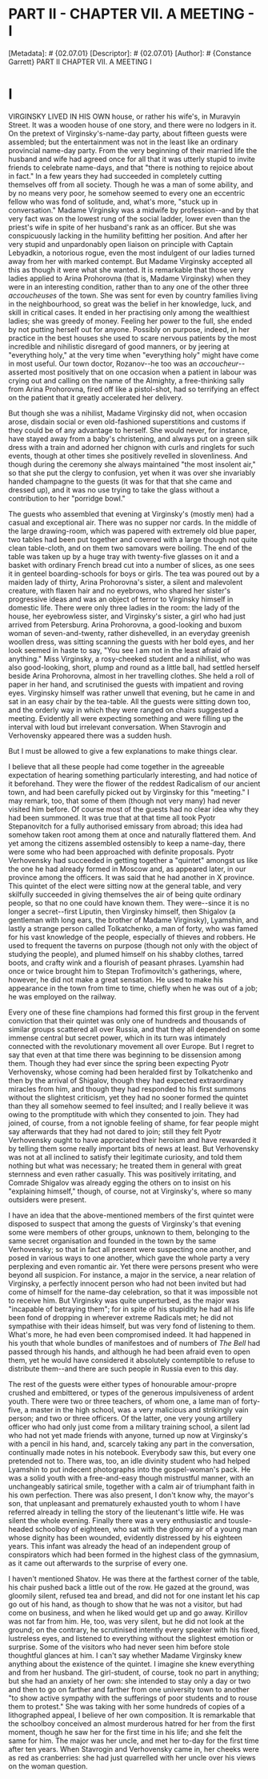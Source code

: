 # PART II - CHAPTER VII. A MEETING - I
[Metadata]: # {02.07.01}
[Descriptor]: # {02.07.01}
[Author]: # {Constance Garrett}
PART II
CHAPTER VII. A MEETING
I
# I
VIRGINSKY LIVED IN HIS OWN house, or rather his wife's, in Muravyin Street. It
was a wooden house of one story, and there were no lodgers in it. On the
pretext of Virginsky's-name-day party, about fifteen guests were assembled; but
the entertainment was not in the least like an ordinary provincial name-day
party. From the very beginning of their married life the husband and wife had
agreed once for all that it was utterly stupid to invite friends to celebrate
name-days, and that "there is nothing to rejoice about in fact." In a few years
they had succeeded in completely cutting themselves off from all society.
Though he was a man of some ability, and by no means very poor, he somehow
seemed to every one an eccentric fellow who was fond of solitude, and, what's
more, "stuck up in conversation." Madame Virginsky was a midwife by
profession--and by that very fact was on the lowest rung of the social ladder,
lower even than the priest's wife in spite of her husband's rank as an officer.
But she was conspicuously lacking in the humility befitting her position. And
after her very stupid and unpardonably open liaison on principle with Captain
Lebyadkin, a notorious rogue, even the most indulgent of our ladies turned away
from her with marked contempt. But Madame Virginsky accepted all this as though
it were what she wanted. It is remarkable that those very ladies applied to
Arina Prohorovna (that is, Madame Virginsky) when they were in an interesting
condition, rather than to any one of the other three _accoucheuses_ of the
town. She was sent for even by country families living in the neighbourhood, so
great was the belief in her knowledge, luck, and skill in critical cases. It
ended in her practising only among the wealthiest ladies; she was greedy of
money. Feeling her power to the full, she ended by not putting herself out for
anyone. Possibly on purpose, indeed, in her practice in the best houses she
used to scare nervous patients by the most incredible and nihilistic disregard
of good manners, or by jeering at "everything holy," at the very time when
"everything holy" might have come in most useful. Our town doctor, Rozanov--he
too was an _accoucheur_--asserted most positively that on one occasion when a
patient in labour was crying out and calling on the name of the Almighty, a
free-thinking sally from Arina Prohorovna, fired off like a pistol-shot, had so
terrifying an effect on the patient that it greatly accelerated her delivery.

But though she was a nihilist, Madame Virginsky did not, when occasion arose,
disdain social or even old-fashioned superstitions and customs if they could be
of any advantage to herself. She would never, for instance, have stayed away
from a baby's christening, and always put on a green silk dress with a train
and adorned her chignon with curls and ringlets for such events, though at
other times she positively revelled in slovenliness. And though during the
ceremony she always maintained "the most insolent air," so that she put the
clergy to confusion, yet when it was over she invariably handed champagne to
the guests (it was for that that she came and dressed up), and it was no use
trying to take the glass without a contribution to her "porridge bowl."

The guests who assembled that evening at Virginsky's (mostly men) had a casual
and exceptional air. There was no supper nor cards. In the middle of the large
drawing-room, which was papered with extremely old blue paper, two tables had
been put together and covered with a large though not quite clean table-cloth,
and on them two samovars were boiling. The end of the table was taken up by a
huge tray with twenty-five glasses on it and a basket with ordinary French
bread cut into a number of slices, as one sees it in genteel boarding-schools
for boys or girls. The tea was poured out by a maiden lady of thirty, Arina
Prohorovna's sister, a silent and malevolent creature, with flaxen hair and no
eyebrows, who shared her sister's progressive ideas and was an object of terror
to Virginsky himself in domestic life. There were only three ladies in the
room: the lady of the house, her eyebrowless sister, and Virginsky's sister, a
girl who had just arrived from Petersburg. Arina Prohorovna, a good-looking and
buxom woman of seven-and-twenty, rather dishevelled, in an everyday greenish
woollen dress, was sitting scanning the guests with her bold eyes, and her look
seemed in haste to say, "You see I am not in the least afraid of anything."
Miss Virginsky, a rosy-cheeked student and a nihilist, who was also
good-looking, short, plump and round as a little ball, had settled herself
beside Arina Prohorovna, almost in her travelling clothes. She held a roll of
paper in her hand, and scrutinised the guests with impatient and roving eyes.
Virginsky himself was rather unwell that evening, but he came in and sat in an
easy chair by the tea-table. All the guests were sitting down too, and the
orderly way in which they were ranged on chairs suggested a meeting. Evidently
all were expecting something and were filling up the interval with loud but
irrelevant conversation. When Stavrogin and Verhovensky appeared there was a
sudden hush.

But I must be allowed to give a few explanations to make things clear.

I believe that all these people had come together in the agreeable expectation
of hearing something particularly interesting, and had notice of it beforehand.
They were the flower of the reddest Radicalism of our ancient town, and had
been carefully picked out by Virginsky for this "meeting." I may remark, too,
that some of them (though not very many) had never visited him before. Of
course most of the guests had no clear idea why they had been summoned. It was
true that at that time all took Pyotr Stepanovitch for a fully authorised
emissary from abroad; this idea had somehow taken root among them at once and
naturally flattered them. And yet among the citizens assembled ostensibly to
keep a name-day, there were some who had been approached with definite
proposals. Pyotr Verhovensky had succeeded in getting together a "quintet"
amongst us like the one he had already formed in Moscow and, as appeared later,
in our province among the officers. It was said that he had another in X
province. This quintet of the elect were sitting now at the general table, and
very skilfully succeeded in giving themselves the air of being quite ordinary
people, so that no one could have known them. They were--since it is no longer
a secret--first Liputin, then Virginsky himself, then Shigalov (a gentleman
with long ears, the brother of Madame Virginsky), Lyamshin, and lastly a
strange person called Tolkatchenko, a man of forty, who was famed for his vast
knowledge of the people, especially of thieves and robbers. He used to frequent
the taverns on purpose (though not only with the object of studying the
people), and plumed himself on his shabby clothes, tarred boots, and crafty
wink and a flourish of peasant phrases. Lyamshin had once or twice brought him
to Stepan Trofimovitch's gatherings, where, however, he did not make a great
sensation. He used to make his appearance in the town from time to time,
chiefly when he was out of a job; he was employed on the railway.

Every one of these fine champions had formed this first group in the fervent
conviction that their quintet was only one of hundreds and thousands of similar
groups scattered all over Russia, and that they all depended on some immense
central but secret power, which in its turn was intimately connected with the
revolutionary movement all over Europe. But I regret to say that even at that
time there was beginning to be dissension among them. Though they had ever
since the spring been expecting Pyotr Verhovensky, whose coming had been
heralded first by Tolkatchenko and then by the arrival of Shigalov, though they
had expected extraordinary miracles from him, and though they had responded to
his first summons without the slightest criticism, yet they had no sooner
formed the quintet than they all somehow seemed to feel insulted; and I really
believe it was owing to the promptitude with which they consented to join. They
had joined, of course, from a not ignoble feeling of shame, for fear people
might say afterwards that they had not dared to join; still they felt Pyotr
Verhovensky ought to have appreciated their heroism and have rewarded it by
telling them some really important bits of news at least. But Verhovensky was
not at all inclined to satisfy their legitimate curiosity, and told them
nothing but what was necessary; he treated them in general with great sternness
and even rather casually. This was positively irritating, and Comrade Shigalov
was already egging the others on to insist on his "explaining himself," though,
of course, not at Virginsky's, where so many outsiders were present.

I have an idea that the above-mentioned members of the first quintet were
disposed to suspect that among the guests of Virginsky's that evening some were
members of other groups, unknown to them, belonging to the same secret
organisation and founded in the town by the same Verhovensky; so that in fact
all present were suspecting one another, and posed in various ways to one
another, which gave the whole party a very perplexing and even romantic air.
Yet there were persons present who were beyond all suspicion. For instance, a
major in the service, a near relation of Virginsky, a perfectly innocent person
who had not been invited but had come of himself for the name-day celebration,
so that it was impossible not to receive him. But Virginsky was quite
unperturbed, as the major was "incapable of betraying them"; for in spite of
his stupidity he had all his life been fond of dropping in wherever extreme
Radicals met; he did not sympathise with their ideas himself, but was very fond
of listening to them. What's more, he had even been compromised indeed. It had
happened in his youth that whole bundles of manifestoes and of numbers of _The
Bell_ had passed through his hands, and although he had been afraid even to
open them, yet he would have considered it absolutely contemptible to refuse to
distribute them--and there are such people in Russia even to this day.

The rest of the guests were either types of honourable amour-propre crushed and
embittered, or types of the generous impulsiveness of ardent youth. There were
two or three teachers, of whom one, a lame man of forty-five, a master in the
high school, was a very malicious and strikingly vain person; and two or three
officers. Of the latter, one very young artillery officer who had only just
come from a military training school, a silent lad who had not yet made friends
with anyone, turned up now at Virginsky's with a pencil in his hand, and,
scarcely taking any part in the conversation, continually made notes in his
notebook. Everybody saw this, but every one pretended not to. There was, too,
an idle divinity student who had helped Lyamshin to put indecent photographs
into the gospel-woman's pack. He was a solid youth with a free-and-easy though
mistrustful manner, with an unchangeably satirical smile, together with a calm
air of triumphant faith in his own perfection. There was also present, I don't
know why, the mayor's son, that unpleasant and prematurely exhausted youth to
whom I have referred already in telling the story of the lieutenant's little
wife. He was silent the whole evening. Finally there was a very enthusiastic
and tousle-headed schoolboy of eighteen, who sat with the gloomy air of a young
man whose dignity has been wounded, evidently distressed by his eighteen years.
This infant was already the head of an independent group of conspirators which
had been formed in the highest class of the gymnasium, as it came out
afterwards to the surprise of every one.

I haven't mentioned Shatov. He was there at the farthest corner of the table,
his chair pushed back a little out of the row. He gazed at the ground, was
gloomily silent, refused tea and bread, and did not for one instant let his cap
go out of his hand, as though to show that he was not a visitor, but had come
on business, and when he liked would get up and go away. Kirillov was not far
from him. He, too, was very silent, but he did not look at the ground; on the
contrary, he scrutinised intently every speaker with his fixed, lustreless
eyes, and listened to everything without the slightest emotion or surprise.
Some of the visitors who had never seen him before stole thoughtful glances at
him. I can't say whether Madame Virginsky knew anything about the existence of
the quintet. I imagine she knew everything and from her husband. The
girl-student, of course, took no part in anything; but she had an anxiety of
her own: she intended to stay only a day or two and then to go on farther and
farther from one university town to another "to show active sympathy with the
sufferings of poor students and to rouse them to protest." She was taking with
her some hundreds of copies of a lithographed appeal, I believe of her own
composition. It is remarkable that the schoolboy conceived an almost murderous
hatred for her from the first moment, though he saw her for the first time in
his life; and she felt the same for him. The major was her uncle, and met her
to-day for the first time after ten years. When Stavrogin and Verhovensky came
in, her cheeks were as red as cranberries: she had just quarrelled with her
uncle over his views on the woman question.

